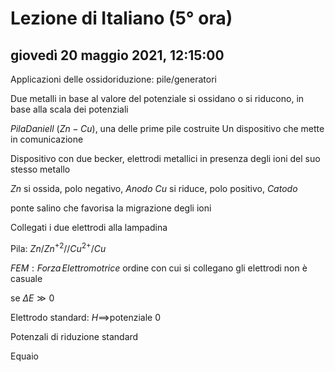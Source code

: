 # Lezione di Italiano (5° ora)

## giovedì 20 maggio 2021, 12:15:00


Applicazioni delle ossidoriduzione:
pile/generatori

Due metalli in base al valore del potenziale si ossidano o si riducono, in base alla scala dei potenziali

$Pila Daniell$ ($Zn-Cu$), una delle prime pile costruite
Un dispositivo che mette in comunicazione  

Dispositivo con due becker, elettrodi metallici in presenza degli ioni del suo stesso metallo

$Zn$ si ossida, polo negativo, $Anodo$
$Cu$ si riduce, polo positivo, $Catodo$

ponte salino che favorisa la migrazione degli ioni

Collegati i due elettrodi alla lampadina


Pila:
$Zn/Zn^{+2}//Cu^{2+}/Cu$


$FEM:Forza\,Elettromotrice$
ordine con cui si collegano gli elettrodi non è casuale

se $\Delta E \gg0$


Elettrodo standard: $H \implies$potenziale 0 



Potenzali di riduzione standard


Equaio



<!--stackedit_data:
eyJoaXN0b3J5IjpbOTI2MTI3NDAwLDcyNTUzMTEwMCwtOTM1ND
UzOTA0XX0=
-->